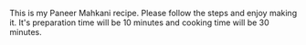 This is my Paneer Mahkani recipe. Please follow the steps and enjoy making it.
It's preparation time will be 10 minutes and cooking time will be 30 minutes.